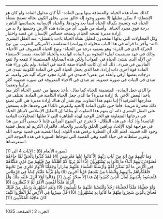 ------------------------------------------------------------------------

كذلك نشأة هذه الحياة. والمسافة بينها وبين المادة- أياً كان مدلول المادة
ولو كان هو الإشعاع- لا يمكن تعليلها إلا بتصور وجود إله خالق مدبر. يخلق
الكون بحالة تسمح بنشأة الحياة فيه وتسمح بكفالة الحياة أيضاً بعد وجودها.
والحياة الإنسانية بخصائصها الباهرة درجة فوق مجرد الحياة.. وأصله من طين..
أي من مادة هذه الأرض وجنسها ولا بد من إرادة مدبرة تمنحه الحياة، وتمنحه
خصائص الإنسان عن قصد واختيار.  
وكل المحاولات التي بذلها الملحدون لتعليل نشأة الحياة باءت بالفشل- عند
العقل البشري ذاته- وآخر ما قرأته في هذا الباب محاولة (ديورانت) المتفلسف
الأمريكي للتقريب بين نوع الحركة الذي في الذرة- وهو يسميه درجة من الحياة-
ونوع الحياة المعروف في الأحياء. وذلك في جهد مستميت لملء الفجوة بين
المادة الهامدة والحياة النابضة. بقصد الاستغناء عن الإله الذي ينشئ الحياة
في الموات! ولكن هذه المحاولة المستميتة لا تنفعه ولا تنفع الماديين في
شيء.. ذلك أنه إن كانت الحياة صفة كامنة في المادة، ولم يكن وراء هذه
المادة قوة أخرى ذات إرادة، فما الذي يجعل الحياة التي في المادة الكونية
تتبدى في درجات بعضها أرقى وأعقد من بعض؟ فتتبدى في الذرة مجرد حركة آلية
غير واعية. ثم تتبدى في النبات في صورة عضوية. ثم تتبدى في الأحياء
المعروفة في صورة عضوية أكثر تركيباً وتعقيداً..  
ما الذي جعل المادة- المتضمنة للحياة كما يقال- يأخذ بعضها من عنصر الحياة
أكثر مما يأخذ البعض الأخر، بلا إرادة مدبرة؟ ما الذي جعل الحياة الكامنة
في المادة، تختلف في مدارجها المترقية؟! إننا نفهم هذا التفاوت يوم نقدر أن
هناك إرادة مدبرة هي التي تصنع ذلك مختارة مريدة. فأما حين تكون المادة
(الحية ولنفرض ذلك!) هي وحدها، فإنه يستحيل على العقل البشري ذاته أن يفهم
هذا التفاوت أو يعلله! إن التعليل الإسلامي لانبثاق الحياة في درجاتها
المتفاوتة هو الحل الوحيد لهذه الظاهرة التي لا تعللها المحاولات المادية
البائسة! وإذ كنا- في هذه الظلال- لا نخرج عن المنهج القرآني فإننا لا نمضي
أكثر من هذا في مواجهة لوثة الإلحاد ببراهين الخلق والتدبير والحياة..
فالقرآن الكريم لم يجعل قضية وجود الله قضيته. لعلم الله أن الفطرة ترفض
هذه اللوثه. إنما القضية هي قضية توحيد الله وتقرير سلطانه في حياة العبد
وهي القضية التي تتوخاها السورة في هذه الموجة التي استعرضناها.  
  
\[سورة الأنعام (6) : الآيات 4 الى 11\]  
وَما تَأْتِيهِمْ مِنْ آيَةٍ مِنْ آياتِ رَبِّهِمْ إِلاَّ كانُوا عَنْها مُعْرِضِينَ (4) فَقَدْ كَذَّبُوا بِالْحَقِّ
لَمَّا جاءَهُمْ فَسَوْفَ يَأْتِيهِمْ أَنْباءُ ما كانُوا بِهِ يَسْتَهْزِؤُنَ (5) أَلَمْ يَرَوْا كَمْ أَهْلَكْنا
مِنْ قَبْلِهِمْ مِنْ قَرْنٍ مَكَّنَّاهُمْ فِي الْأَرْضِ ما لَمْ نُمَكِّنْ لَكُمْ وَأَرْسَلْنَا السَّماءَ عَلَيْهِمْ
مِدْراراً وَجَعَلْنَا الْأَنْهارَ تَجْرِي مِنْ تَحْتِهِمْ فَأَهْلَكْناهُمْ بِذُنُوبِهِمْ وَأَنْشَأْنا مِنْ بَعْدِهِمْ
قَرْناً آخَرِينَ (6) وَلَوْ نَزَّلْنا عَلَيْكَ كِتاباً فِي قِرْطاسٍ فَلَمَسُوهُ بِأَيْدِيهِمْ لَقالَ الَّذِينَ
كَفَرُوا إِنْ هذا إِلاَّ سِحْرٌ مُبِينٌ (7) وَقالُوا لَوْلا أُنْزِلَ عَلَيْهِ مَلَكٌ وَلَوْ أَنْزَلْنا مَلَكاً
لَقُضِيَ الْأَمْرُ ثُمَّ لا يُنْظَرُونَ (8)  
وَلَوْ جَعَلْناهُ مَلَكاً لَجَعَلْناهُ رَجُلاً وَلَلَبَسْنا عَلَيْهِمْ ما يَلْبِسُونَ (9) وَلَقَدِ اسْتُهْزِئَ
بِرُسُلٍ مِنْ قَبْلِكَ فَحاقَ بِالَّذِينَ سَخِرُوا مِنْهُمْ ما كانُوا بِهِ يَسْتَهْزِؤُنَ (10) قُلْ سِيرُوا فِي
الْأَرْضِ ثُمَّ انْظُرُوا كَيْفَ كانَ عاقِبَةُ الْمُكَذِّبِينَ (11)

------------------------------------------------------------------------

الجزء: 2 ¦ الصفحة: 1035
